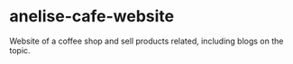 # anelise-cafe-website
Website of a coffee shop and sell products related, including blogs on the topic.

